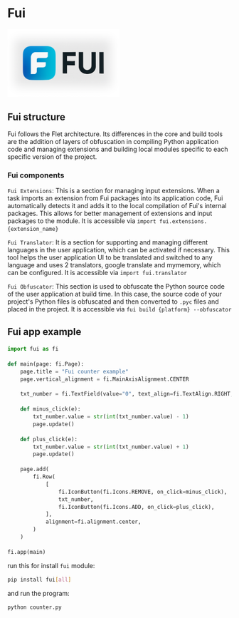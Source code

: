 # Fui

<img src="media/loading-animation.png" width="50%"/>

## Fui structure
Fui follows the Flet architecture. Its differences in the core and build tools are the addition of layers of obfuscation in compiling Python application code and managing extensions and building local modules specific to each specific version of the project.

### Fui components
``Fui Extensions``: This is a section for managing input extensions. When a task imports an extension from Fui packages into its application code, Fui automatically detects it and adds it to the local compilation of Fui's internal packages. This allows for better management of extensions and input packages to the module. It is accessible via `import fui.extensions.{extension_name}`


``Fui Translator``: It is a section for supporting and managing different languages ​​in the user application, which can be activated if necessary. This tool helps the user application UI to be translated and switched to any language and uses 2 translators, google translate and mymemory, which can be configured. It is accessible via `import fui.translator`


``Fui Obfuscator``: This section is used to obfuscate the Python source code of the user application at build time. In this case, the source code of your project's Python files is obfuscated and then converted to `.pyc` files and placed in the project. It is accessible via `fui build {platform} --obfuscator`


## Fui app example

```python title="counter.py"
import fui as fi

def main(page: fi.Page):
    page.title = "Fui counter example"
    page.vertical_alignment = fi.MainAxisAlignment.CENTER

    txt_number = fi.TextField(value="0", text_align=fi.TextAlign.RIGHT, width=100)

    def minus_click(e):
        txt_number.value = str(int(txt_number.value) - 1)
        page.update()

    def plus_click(e):
        txt_number.value = str(int(txt_number.value) + 1)
        page.update()

    page.add(
        fi.Row(
            [
                fi.IconButton(fi.Icons.REMOVE, on_click=minus_click),
                txt_number,
                fi.IconButton(fi.Icons.ADD, on_click=plus_click),
            ],
            alignment=fi.alignment.center,
        )
    )

fi.app(main)
```

run this for install `fui` module:

```bash
pip install fui[all]
```

and run the program:

```bash
python counter.py
```
